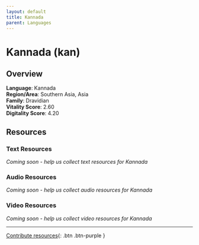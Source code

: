 ```yaml
---
layout: default
title: Kannada
parent: Languages
---
```


# Kannada (kan)

## Overview

**Language**: Kannada  
**Region/Area**: Southern Asia, Asia  
**Family**: Dravidian  
**Vitality Score**: 2.60  
**Digitality Score**: 4.20  

## Resources

### Text Resources
*Coming soon - help us collect text resources for Kannada*

### Audio Resources
*Coming soon - help us collect audio resources for Kannada*

### Video Resources
*Coming soon - help us collect video resources for Kannada*

---

[Contribute resources](https://fairtrain.github.io/){: .btn .btn-purple }
